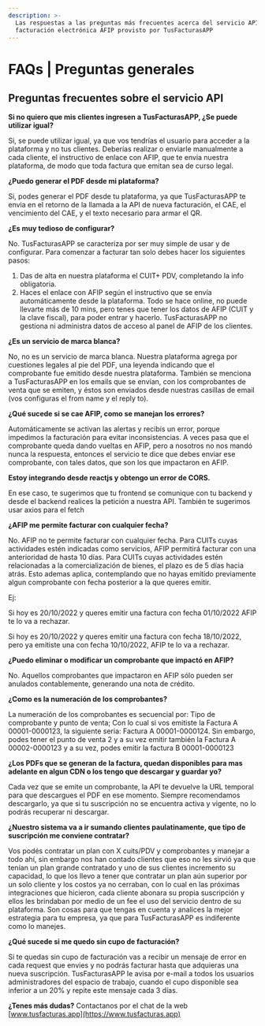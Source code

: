 ```yaml
---
description: >-
  Las respuestas a las preguntas más frecuentes acerca del servicio API de
  facturación electrónica AFIP provisto por TusFacturasAPP
---
```


# FAQs | Preguntas generales

## Preguntas frecuentes sobre el servicio API

**Si no quiero que mis clientes ingresen a TusFacturasAPP, ¿Se puede utilizar igual?**

Si, se puede utilizar igual, ya que vos tendrías el usuario para acceder a la plataforma y no tus clientes. Deberías realizar o enviarle manualmente a cada cliente, el instructivo de enlace con AFIP, que te envia nuestra plataforma, de modo que toda factura que emitan sea de curso legal.

**¿Puedo generar el PDF desde mi plataforma?**

Si, podes generar el PDF desde tu plataforma, ya que TusFacturasAPP te envia en el retorno de la llamada a la API de nueva facturación, el CAE, el vencimiento del CAE, y el texto necesario para armar el QR.

**¿Es muy tedioso de configurar?**

No. TusFacturasAPP se caracteriza por ser muy simple de usar y de configurar. Para comenzar a facturar tan solo debes hacer los siguientes pasos:

1. Das de alta en nuestra plataforma el CUIT+ PDV, completando la info obligatoria.
2. Haces el enlace con AFIP según el instructivo que se envía automáticamente desde la plataforma. Todo se hace online, no puede llevarte más de 10 mins, pero tenes que tener los datos de AFIP (CUIT y la clave fiscal), para poder entrar y hacerlo. TusFacturasAPP no gestiona ni administra datos de acceso al panel de AFIP de los clientes.

**¿Es un servicio de marca blanca?**

No, no es un servicio de marca blanca. Nuestra plataforma agrega por cuestiones legales al pie del PDF, una leyenda indicando que el comprobante fue emitido desde nuestra plataforma. También se menciona a TusFacturasAPP en los emails que se envían, con los comprobantes de venta que se emiten, y éstos son enviados desde nuestras casillas de email (vos configuras el from name y el reply to).

**¿Qué sucede si se cae AFIP, como se manejan los errores?**

Automáticamente se activan las alertas y recibís un error, porque impedimos la facturación para evitar inconsistencias. A veces pasa que el comprobante queda dando vueltas en AFIP, pero a nosotros no nos mandó nunca la respuesta, entonces el servicio te dice que debes enviar ese comprobante, con tales datos, que son los que impactaron en AFIP.

**Estoy integrando desde reactjs y obtengo un error de CORS.**

En ese caso, te sugerimos que tu frontend se comunique con tu backend y desde el backend realices la petición a nuestra API. También te sugerimos usar axios para el fetch

**¿AFIP me permite facturar con cualquier fecha?**

No. AFIP no te permite facturar con cualquier fecha.  Para CUITs cuyas actividades estén indicadas como  servicios, AFIP permitirá facturar con una anterioridad de hasta 10 días. Para CUITs cuyas actividades estén relacionadas a la comercialización de bienes, el plazo es de 5 días hacia atrás. Esto ademas aplica, contemplando que no hayas emitido previamente algun comprobante con fecha posterior a la que queres emitir.

Ej:&#x20;

Si  hoy es 20/10/2022 y queres emitir una factura con fecha 01/10/2022 AFIP te lo va a rechazar.

Si  hoy es 20/10/2022 y queres emitir una factura con fecha 18/10/2022, pero ya emitiste una con fecha 10/10/2022, AFIP te lo va a rechazar.

**¿Puedo eliminar o modificar un comprobante que impactó en AFIP?**

No. Aquellos comprobantes que impactaron en AFIP sólo pueden ser anulados contablemente, generando una nota de crédito.

**¿Como es la numeración de los comprobantes?**

La numeración de los comprobantes es secuencial por: Tipo de comprobante y punto de venta; Con lo cual si vos emitiste la Factura A 00001-0000123, la siguiente seria: Factura A 00001-0000124. Sin embargo, podes tener el punto de venta 2 y a su vez emitir también la Factura A 00002-0000123 y a su vez, podes emitir la factura B 00001-0000123

**¿Los PDFs que se generan de la factura, quedan disponibles para mas adelante en algun CDN o los tengo que descargar y guardar yo?**

Cada vez que se emite un comprobante, la API te devuelve la URL temporal para que descargues el PDF en ese momento. Siempre recomendamos descargarlo, ya que si tu suscripción no se encuentra activa y vigente, no lo podrás recuperar ni descargar.

**¿Nuestro sistema va a ir sumando clientes paulatinamente, que tipo de suscripción me conviene contratar?**&#x20;

Vos podés contratar un plan con X cuits/PDV y comprobantes y manejar a todo ahí, sin embargo nos han contado clientes que eso no les sirvió ya que tenían un plan grande contratado y uno de sus clientes incremento su capacidad, lo que los llevo a tener que contratar un plan aún superior por un solo cliente y los costos ya no cerraban, con lo cual en las próximas integraciones que hicieron, cada cliente abonara su propia suscripción y ellos les brindaban por medio de un fee el uso del servicio dentro de su plataforma. Son cosas para que tengas en cuenta y analices la mejor estrategia para tu empresa, ya que para TusFacturasAPP es indiferente como lo manejes.



**¿Qué sucede si me quedo sin cupo de facturación?**

Si te quedas sin cupo de facturación vas a recibir un mensaje de error en cada request que envies y no podrás facturar hasta que adquieras una nueva suscripción. TusFacturasAPP le avisa por e-mail a todos los usuarios administradores del espacio de trabajo, cuando el cupo disponible sea inferior a un 20% y repite este mensaje cada 3 días.



**¿Tenes más dudas?** Contactanos por el chat de la web [www.tusfacturas.app](https://www.tusfacturas.app)

